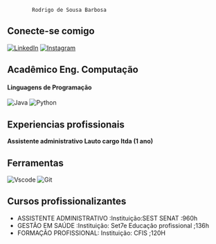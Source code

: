  
            Rodrigo de Sousa Barbosa

## Conecte-se comigo 
  [![LinkedIn](https://img.shields.io/badge/LinkedIn-0077B5?style=for-the-badge&logo=linkedin&logoColor=white)]([![LinkedIn](https://img.shields.io/badge/LinkedIn-0077B5?style=for-the-badge&logo=linkedin&logoColor=white)](https://www.linkedin.com/in/SEUUSERNAME/))
[![Instagram](https://img.shields.io/badge/-Instagram-%23E4405F?style=for-the-badge&logo=instagram&logoColor=white)](https://www.instagram.com/rodrigo_sousa644/)
##  Acadêmico **Eng. Computação**
#### Linguagens de Programação
![Java](https://img.shields.io/badge/java-%23ED8B00.svg?style=for-the-badge&logo=openjdk&logoColor=white) ![Python](https://img.shields.io/badge/python-3670A0?style=for-the-badge&logo=python&logoColor=ffdd54)


## Experiencias profissionais
**Assistente administrativo Lauto cargo ltda (1 ano)**

 ## Ferramentas
 ![Vscode](https://img.shields.io/badge/Vscode-007ACC?style=for-the-badge&logo=visual-studio-code&logoColor=white)
 ![Git](https://img.shields.io/badge/GIT-E44C30?style=for-the-badge&logo=git&logoColor=white)

## Cursos profissionalizantes 
* ASSISTENTE ADMINISTRATIVO  :Instituição:SEST SENAT :960h
* GESTÃO EM SAÚDE :Instituição: Set7e Educação profissional ;136h
* FORMAÇÃO PROFISSIONAL: Instituição: CFIS ;120H




  
  



